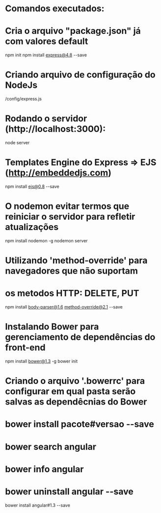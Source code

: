 # Comandos executados:

# Cria o arquivo "package.json" já com valores default
npm init
npm install express@4.8 --save

# Criando arquivo de configuração do NodeJs
/config/express.js


# Rodando o servidor (http://localhost:3000):
node server

# Templates Engine do Express => EJS (http://embeddedjs.com)
npm install ejs@0.8 --save


# O nodemon evitar termos que reiniciar o servidor para refletir atualizações 
npm install nodemon -g
nodemon server

# Utilizando 'method-override' para navegadores que não suportam 
# os metodos HTTP: DELETE, PUT
npm install body-parser@1.6 method-override@2.1 --save

# Instalando Bower para gerenciamento de dependências do front-end
npm install bower@1.3 -g
bower init

# Criando o arquivo '.bowerrc' para configurar em qual pasta serão salvas as dependêcnias do Bower
# bower install pacote#versao --save
# bower search angular
# bower info angular
# bower uninstall angular --save
bower install angular#1.3 --save



